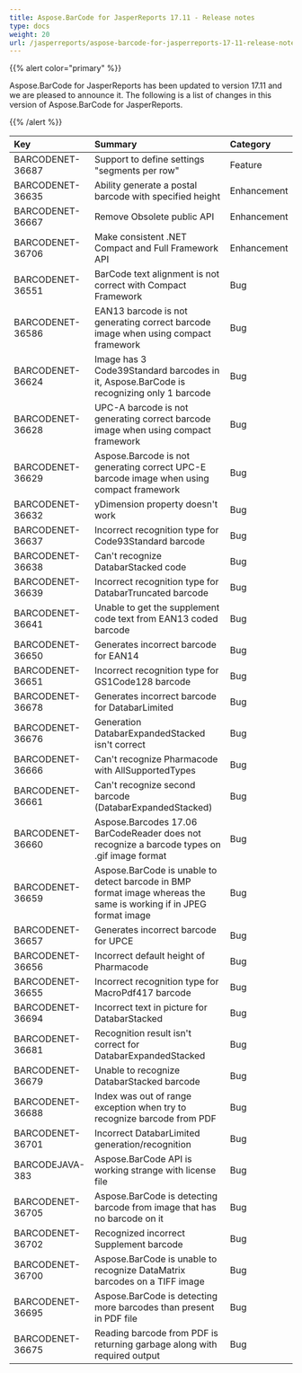 ```yaml
---
title: Aspose.BarCode for JasperReports 17.11 - Release notes
type: docs
weight: 20
url: /jasperreports/aspose-barcode-for-jasperreports-17-11-release-notes/
---
```


{{% alert color="primary" %}} 

Aspose.BarCode for JasperReports has been updated to version 17.11 and we are pleased to announce it.
The following is a list of changes in this version of Aspose.BarCode for JasperReports.

{{% /alert %}} 

|**Key**|**Summary**|**Category**|
| :- | :- | :- |
|BARCODENET-36687|Support to define settings "segments per row"|Feature|
|BARCODENET-36635|Ability generate a postal barcode with specified height|Enhancement|
|BARCODENET-36667|Remove Obsolete public API|Enhancement|
|BARCODENET-36706|Make consistent .NET Compact and Full Framework API|Enhancement|
|BARCODENET-36551|BarCode text alignment is not correct with Compact Framework|Bug|
|BARCODENET-36586|EAN13 barcode is not generating correct barcode image when using compact framework|Bug|
|BARCODENET-36624|Image has 3 Code39Standard barcodes in it, Aspose.BarCode is recognizing only 1 barcode|Bug|
|BARCODENET-36628|UPC-A barcode is not generating correct barcode image when using compact framework|Bug|
|BARCODENET-36629|Aspose.Barcode is not generating correct UPC-E barcode image when using compact framework|Bug|
|BARCODENET-36632|yDimension property doesn't work|Bug|
|BARCODENET-36637|Incorrect recognition type for Code93Standard barcode|Bug|
|BARCODENET-36638|Can't recognize DatabarStacked code|Bug|
|BARCODENET-36639|Incorrect recognition type for DatabarTruncated barcode|Bug|
|BARCODENET-36641|Unable to get the supplement code text from EAN13 coded barcode|Bug|
|BARCODENET-36650|Generates incorrect barcode for EAN14|Bug|
|BARCODENET-36651|Incorrect recognition type for GS1Code128 barcode|Bug|
|BARCODENET-36678|Generates incorrect barcode for DatabarLimited|Bug|
|BARCODENET-36676|Generation DatabarExpandedStacked isn't correct|Bug|
|BARCODENET-36666|Can't recognize Pharmacode with AllSupportedTypes|Bug|
|BARCODENET-36661|Can't recognize second barcode (DatabarExpandedStacked)|Bug|
|BARCODENET-36660|Aspose.Barcodes 17.06 BarCodeReader does not recognize a barcode types on .gif image format|Bug|
|BARCODENET-36659|Aspose.BarCode is unable to detect barcode in BMP format image whereas the same is working if in JPEG format image|Bug|
|BARCODENET-36657|Generates incorrect barcode for UPCE|Bug|
|BARCODENET-36656|Incorrect default height of Pharmacode|Bug|
|BARCODENET-36655|Incorrect recognition type for MacroPdf417 barcode|Bug|
|BARCODENET-36694|Incorrect text in picture for DatabarStacked|Bug|
|BARCODENET-36681|Recognition result isn't correct for DatabarExpandedStacked|Bug|
|BARCODENET-36679|Unable to recognize DatabarStacked barcode|Bug|
|BARCODENET-36688|Index was out of range exception when try to recognize barcode from PDF|Bug|
|BARCODENET-36701|Incorrect DatabarLimited generation/recognition|Bug|
|BARCODEJAVA-383|Aspose.BarCode API is working strange with license file|Bug|
|BARCODENET-36705|Aspose.BarCode is detecting barcode from image that has no barcode on it|Bug|
|BARCODENET-36702|Recognized incorrect Supplement barcode|Bug|
|BARCODENET-36700|Aspose.BarCode is unable to recognize DataMatrix barcodes on a TIFF image|Bug|
|BARCODENET-36695|Aspose.BarCode is detecting more barcodes than present in PDF file|Bug|
|BARCODENET-36675|Reading barcode from PDF is returning garbage along with required output|Bug|

